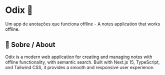 # Odix 📝

Um app de anotações que funciona offline - A notes application that works offline.

## 🚀 Sobre / About

Odix is a modern web application for creating and managing notes with offline functionality, with semantic search. 
Built with Next.js 15, TypeScript, and Tailwind CSS, it provides a smooth and responsive user experience.